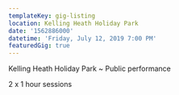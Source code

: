 ```yaml
---
templateKey: gig-listing
location: Kelling Heath Holiday Park
date: '1562886000'
datetime: 'Friday, July 12, 2019 7:00 PM'
featuredGig: true
---
```

Kelling Heath Holiday Park ~ Public performance

2 x 1 hour sessions
